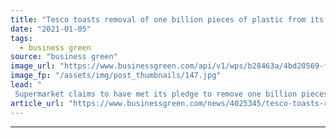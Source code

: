 ```yaml
---
title: "Tesco toasts removal of one billion pieces of plastic from its shelves in 2020"
date: "2021-01-05"
tags: 
  - business green
source: "business green"
image_url: "https://www.businessgreen.com/api/v1/wps/b28463a/4bd20569-fe9e-4b2a-a9ec-7da5a2ea1e9f/8/dsc-3114-185x114.jpg"
image_fp: "/assets/img/post_thumbnails/147.jpg"
lead: "
 Supermarket claims to have met its pledge to remove one billion pieces of plastic, working with suppliers to remove unnecessary and excessive packaging of products ..."
article_url: "https://www.businessgreen.com/news/4025345/tesco-toasts-removal-billion-pieces-plastic-shelves-2020"
---
```


---
